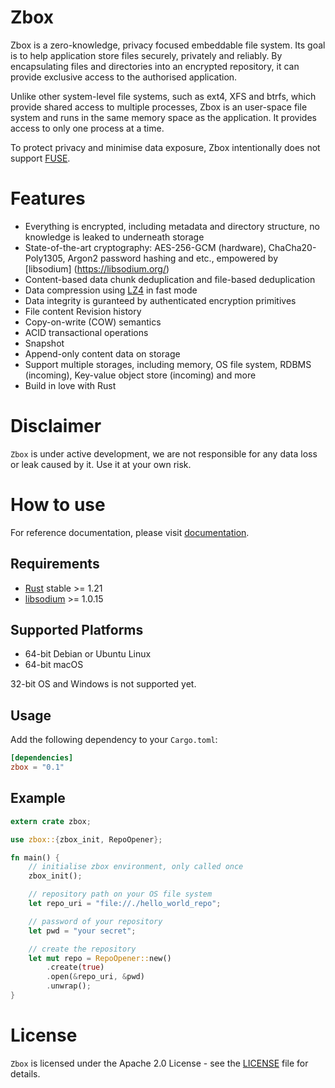 Zbox
======
Zbox is a zero-knowledge, privacy focused embeddable file system. Its goal is
to help application store files securely, privately and reliably. By
encapsulating files and directories into an encrypted repository, it can provide
exclusive access to the authorised application.

Unlike other system-level file systems, such as ext4, XFS and btrfs, which
provide shared access to multiple processes, Zbox is an user-space file system
and runs in the same memory space as the application. It provides access to
only one process at a time.

To protect privacy and minimise data exposure, Zbox intentionally does not
support [FUSE](https://github.com/libfuse/libfuse).

Features
========
- Everything is encrypted, including metadata and directory structure, no
  knowledge is leaked to underneath storage
- State-of-the-art cryptography: AES-256-GCM (hardware), ChaCha20-Poly1305,
  Argon2 password hashing and etc., empowered by [libsodium]
  (https://libsodium.org/)
- Content-based data chunk deduplication and file-based deduplication
- Data compression using [LZ4](http://www.lz4.org) in fast mode
- Data integrity is guranteed by authenticated encryption primitives
- File content Revision history
- Copy-on-write (COW) semantics
- ACID transactional operations
- Snapshot
- Append-only content data on storage
- Support multiple storages, including memory, OS file system, RDBMS (incoming),
  Key-value object store (incoming) and more
- Build in love with Rust

Disclaimer
==========
`Zbox` is under active development, we are not responsible for any data loss
or leak caused by it. Use it at your own risk.

How to use
==========
For reference documentation, please visit [documentation](https://docs.rs/zbox).

Requirements
------------
- [Rust](https://www.rust-lang.org/) stable >= 1.21
- [libsodium](https://libsodium.org/) >= 1.0.15

Supported Platforms
-------------------
- 64-bit Debian or Ubuntu Linux
- 64-bit macOS

32-bit OS and Windows is not supported yet.

Usage
------
Add the following dependency to your `Cargo.toml`:

```toml
[dependencies]
zbox = "0.1"
```

Example
-------
```rust
extern crate zbox;

use zbox::{zbox_init, RepoOpener};

fn main() {
    // initialise zbox environment, only called once
    zbox_init();

    // repository path on your OS file system
    let repo_uri = "file://./hello_world_repo";

    // password of your repository
    let pwd = "your secret";

    // create the repository
    let mut repo = RepoOpener::new()
        .create(true)
        .open(&repo_uri, &pwd)
        .unwrap();
}
```

License
=======
`Zbox` is licensed under the Apache 2.0 License - see the [LICENSE](LICENSE)
file for details.

